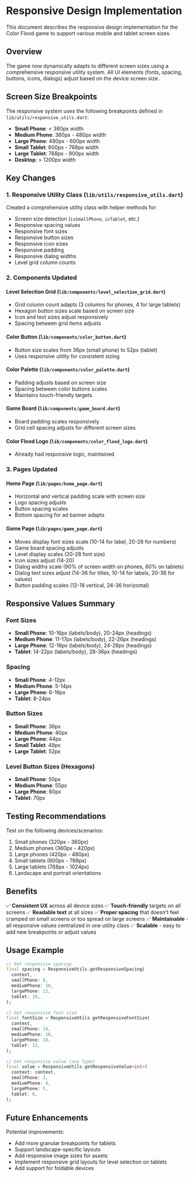 # Responsive Design Implementation

This document describes the responsive design implementation for the Color Flood game to support various mobile and tablet screen sizes.

## Overview

The game now dynamically adapts to different screen sizes using a comprehensive responsive utility system. All UI elements (fonts, spacing, buttons, icons, dialogs) adjust based on the device screen size.

## Screen Size Breakpoints

The responsive system uses the following breakpoints defined in `lib/utils/responsive_utils.dart`:

- **Small Phone**: < 360px width
- **Medium Phone**: 360px - 480px width  
- **Large Phone**: 480px - 600px width
- **Small Tablet**: 600px - 768px width
- **Large Tablet**: 768px - 900px width
- **Desktop**: > 1200px width

## Key Changes

### 1. Responsive Utility Class (`lib/utils/responsive_utils.dart`)

Created a comprehensive utility class with helper methods for:
- Screen size detection (`isSmallPhone`, `isTablet`, etc.)
- Responsive spacing values
- Responsive font sizes
- Responsive button sizes
- Responsive icon sizes
- Responsive padding
- Responsive dialog widths
- Level grid column counts

### 2. Components Updated

#### Level Selection Grid (`lib/components/level_selection_grid.dart`)
- Grid column count adapts (3 columns for phones, 4 for large tablets)
- Hexagon button sizes scale based on screen size
- Icon and text sizes adjust responsively
- Spacing between grid items adjusts

#### Color Button (`lib/components/color_button.dart`)
- Button size scales from 36px (small phone) to 52px (tablet)
- Uses responsive utility for consistent sizing

#### Color Palette (`lib/components/color_palette.dart`)
- Padding adjusts based on screen size
- Spacing between color buttons scales
- Maintains touch-friendly targets

#### Game Board (`lib/components/game_board.dart`)
- Board padding scales responsively
- Grid cell spacing adjusts for different screen sizes

#### Color Flood Logo (`lib/components/color_flood_logo.dart`)
- Already had responsive logic, maintained

### 3. Pages Updated

#### Home Page (`lib/pages/home_page.dart`)
- Horizontal and vertical padding scale with screen size
- Logo spacing adjusts
- Button spacing scales
- Bottom spacing for ad banner adapts

#### Game Page (`lib/pages/game_page.dart`)
- Moves display font sizes scale (10-14 for label, 20-28 for numbers)
- Game board spacing adjusts
- Level display scales (20-28 font size)
- Icon sizes adjust (14-20)
- Dialog widths scale (90% of screen width on phones, 60% on tablets)
- Dialog text sizes adjust (14-36 for titles, 10-14 for labels, 20-36 for values)
- Button padding scales (12-18 vertical, 24-36 horizontal)

## Responsive Values Summary

### Font Sizes
- **Small Phone**: 10-16px (labels/body), 20-24px (headings)
- **Medium Phone**: 11-17px (labels/body), 22-26px (headings)
- **Large Phone**: 12-18px (labels/body), 24-28px (headings)
- **Tablet**: 14-22px (labels/body), 28-36px (headings)

### Spacing
- **Small Phone**: 4-12px
- **Medium Phone**: 5-14px
- **Large Phone**: 6-16px
- **Tablet**: 8-24px

### Button Sizes
- **Small Phone**: 36px
- **Medium Phone**: 40px
- **Large Phone**: 44px
- **Small Tablet**: 48px
- **Large Tablet**: 52px

### Level Button Sizes (Hexagons)
- **Small Phone**: 50px
- **Medium Phone**: 55px
- **Large Phone**: 60px
- **Tablet**: 70px

## Testing Recommendations

Test on the following devices/scenarios:
1. Small phones (320px - 360px)
2. Medium phones (360px - 420px)
3. Large phones (420px - 480px)
4. Small tablets (600px - 768px)
5. Large tablets (768px - 1024px)
6. Landscape and portrait orientations

## Benefits

✅ **Consistent UX** across all device sizes
✅ **Touch-friendly** targets on all screens
✅ **Readable text** at all sizes
✅ **Proper spacing** that doesn't feel cramped on small screens or too spread on large screens
✅ **Maintainable** - all responsive values centralized in one utility class
✅ **Scalable** - easy to add new breakpoints or adjust values

## Usage Example

```dart
// Get responsive spacing
final spacing = ResponsiveUtils.getResponsiveSpacing(
  context,
  smallPhone: 8,
  mediumPhone: 10,
  largePhone: 12,
  tablet: 16,
);

// Get responsive font size
final fontSize = ResponsiveUtils.getResponsiveFontSize(
  context,
  smallPhone: 14,
  mediumPhone: 16,
  largePhone: 18,
  tablet: 22,
);

// Get responsive value (any type)
final value = ResponsiveUtils.getResponsiveValue<int>(
  context: context,
  smallPhone: 3,
  mediumPhone: 4,
  largePhone: 5,
  tablet: 6,
);
```

## Future Enhancements

Potential improvements:
- Add more granular breakpoints for tablets
- Support landscape-specific layouts
- Add responsive image sizes for assets
- Implement responsive grid layouts for level selection on tablets
- Add support for foldable devices

